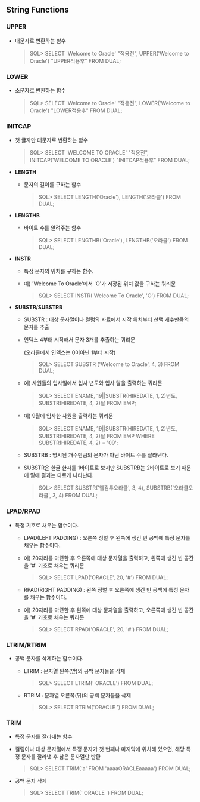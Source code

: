 ## String Functions

### **UPPER**

- 대문자로 변환하는 함수

    > SQL> SELECT 'Welcome to Oracle' "적용전", UPPER('Welcome to Oracle') "UPPER적용후" FROM DUAL;



### **LOWER**

- 소문자로 변환하는 함수

    > SQL> SELECT 'Welcome to Oracle' "적용전", LOWER('Welcome to Oracle') "LOWER적용후" FROM DUAL;



### **INITCAP**

- 첫 글자만 대문자로 변환하는 함수

    > SQL> SELECT 'WELCOME TO ORACLE' "적용전", INITCAP('WELCOME TO ORACLE') "INITCAP적용후" FROM DUAL;



- **LENGTH**
    - 문자의 길이를 구하는 함수

        > SQL> SELECT LENGTH('Oracle'), LENGTH('오라클') FROM DUAL;



- **LENGTHB**
    - 바이트 수를 알려주는 함수

        > SQL> SELECT LENGTHB('Oracle'), LENGTHB('오라클') FROM DUAL;



- **INSTR**
    - 특정 문자의 위치를 구하는 함수.
    - 예) 'Welcome To Oracle'에서 'O'가 저장된 위치 값을 구하는 쿼리문

        > SQL> SELECT INSTR('Welcome To Oracle', 'O') FROM DUAL;



- **SUBSTR/SUBSTRB**
    - SUBSTR : 대상 문자열이나 컬럼의 자료에서 시작 위치부터 선택 개수만큼의 문자를 추출
    - 인덱스 4부터 시작해서 문자 3개를 추출하는 쿼리문

        (오라클에서 인덱스는 0이아닌 1부터 시작)

        > SQL> SELECT SUBSTR ('Welcome to Oracle', 4, 3) FROM DUAL;


    - 예) 사원들의 입사일에서 입사 년도와 입사 달을 출력하는 쿼리문

        > SQL> SELECT ENAME, 19||SUBSTR(HIREDATE, 1, 2)년도, SUBSTR(HIREDATE, 4, 2)달 FROM EMP;


    - 예) 9월에 입사한 사원을 출력하는 쿼리문

        > SQL> SELECT ENAME, 19||SUBSTR(HIREDATE, 1, 2)년도, SUBSTR(HIREDATE, 4, 2)달 FROM EMP WHERE SUBSTR(HIREDATE, 4, 2) = '09';


    - SUBSTRB : 명시된 개수만큼의 문자가 아닌 바이트 수를 잘라낸다.
    - SUBSTR은 한글 한자를 1바이트로 보지만 SUBSTRB는 2바이트로 보기 때문에 밑에 결과는 다르게 나타난다.

        > SQL> SELECT SUBSTR('웰컴투오라클', 3, 4), SUBSTRB('오라클오라클', 3, 4) FROM DUAL;



### **LPAD/RPAD**

- 특정 기호로 채우는 함수이다.
    - LPAD(LEFT PADDING) : 오른쪽 정렬 후 왼쪽에 생긴 빈 공백에 특정 문자를 채우는 함수이다.
    - 예) 20자리를 마련한 후 오른쪽에 대상 문자열을 출력하고, 왼쪽에 생긴 빈 공간을 '#' 기호로 채우는 쿼리문

        > SQL> SELECT LPAD('ORACLE', 20, '#') FROM DUAL;


    - RPAD(RIGHT PADDING) : 왼쪽 정렬 후 오른쪽에 생긴 빈 공백에 특정 문자를 채우는 함수이다.
    - 예) 20자리를 마련한 후 왼쪽에 대상 문자열을 출력하고, 오른쪽에 생긴 빈 공간을 '#' 기호로 채우는 쿼리문

        > SQL> SELECT RPAD('ORACLE', 20, '#') FROM DUAL;



### **LTRIM/RTRIM**

- 공백 문자를 삭제하는 함수이다.
    - LTRIM : 문자열 왼쪽(앞)의 공백 문자들을 삭제

        > SQL> SELECT LTRIM(' ORACLE') FROM DUAL;

      

    - RTRIM : 문자열 오른쪽(뒤)의 공백 문자들을 삭제

        > SQL> SELECT RTRIM('ORACLE ') FROM DUAL;



### **TRIM**

- 특정 문자를 잘라내는 함수
- 컬럼이나 대상 문자열에서 특정 문자가 첫 번째나 마지막에 위치해 있으면, 해당 특정 문자를 잘라낸 후 남은 문자열만 반환

    > SQL> SELECT TRIM('a' FROM 'aaaaORACLEaaaaa') FROM DUAL;


- 공백 문자 삭제

    > SQL> SELECT TRIM(' ORACLE ') FROM DUAL;

